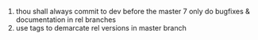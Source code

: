 1. thou shall always commit to dev before the master
7 only do bugfixes & documentation in rel branches
8. use tags to demarcate rel versions in master branch
